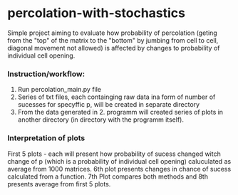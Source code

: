 # percolation-with-stochastics

Simple project aiming to evaluate how probability of percolation (geting from the "top" of the matrix to the "bottom" by jumbing from cell to cell, 
diagonal movement not allowed) is affected by changes to probability of individual cell opening.

### Instruction/workflow:
1. Run percolation_main.py file
2. Series of txt files, each containging raw data ina form of number of sucesses for specyffic p, will be created in separate directory 
3. From the data generated in 2. programm will created series of plots in another directory (in directory with the programm itself). 

### Interpretation of plots

First 5 plots - each will present how probability of sucess changed witch change of p (which is a probability of individual cell opening) caluculated as average from 1000 matrices.
6th plot presents changes in chance of sucess calculated from a function. 7th Plot compares both methods and 8th presents average from first 5 plots. 
